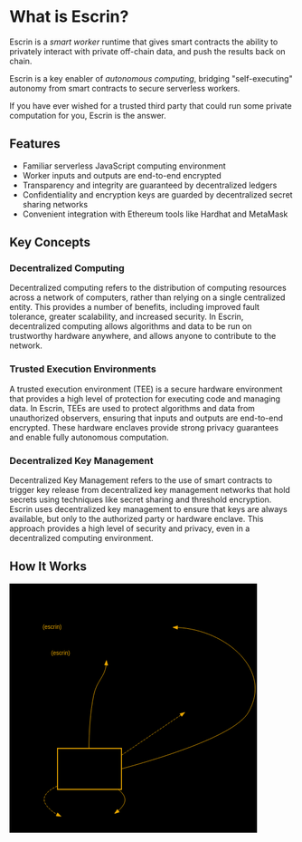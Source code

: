 # What is Escrin?

Escrin is a _smart worker_ runtime that gives smart contracts the ability to privately interact with private off-chain data, and push the results back on chain.

Escrin is a key enabler of _autonomous computing_, bridging "self-executing" autonomy from smart contracts to secure serverless workers.

If you have ever wished for a trusted third party that could run some private computation for you, Escrin is the answer.

## Features

* Familiar serverless JavaScript computing environment
* Worker inputs and outputs are end-to-end encrypted
* Transparency and integrity are guaranteed by decentralized ledgers
* Confidentiality and encryption keys are guarded by decentralized secret sharing networks
* Convenient integration with Ethereum tools like Hardhat and MetaMask

## Key Concepts

### Decentralized Computing

Decentralized computing refers to the distribution of computing resources across a network of computers, rather than relying on a single centralized entity.
This provides a number of benefits, including improved fault tolerance, greater scalability, and increased security.
In Escrin, decentralized computing allows algorithms and data to be run on trustworthy hardware anywhere, and allows anyone to contribute to the network.

### Trusted Execution Environments

A trusted execution environment (TEE) is a secure hardware environment that provides a high level of protection for executing code and managing data.
In Escrin, TEEs are used to protect algorithms and data from unauthorized observers, ensuring that inputs and outputs are end-to-end encrypted.
These hardware enclaves provide strong privacy guarantees and enable fully autonomous computation.

### Decentralized Key Management

Decentralized Key Management refers to the use of smart contracts to trigger key release from decentralized key management networks that hold secrets using techniques like secret sharing and threshold encryption.
Escrin uses decentralized key management to ensure that keys are always available, but only to the authorized party or hardware enclave.
This approach provides a high level of security and privacy, even in a decentralized computing environment.

## How It Works

<svg xmlns="http://www.w3.org/2000/svg" width="87%" style="margin:auto" viewBox="0 0 526.18 527.8"><g class="graph" transform="translate(4 523.8)"><path fill="var(--vp-c-bg)" stroke="transparent" d="M-4 4v-527.8h526.18V4H-4z"/><g class="cluster"><path fill="var(--vp-c-bg)" stroke="var(--vp-c-text-1)" d="M79.892-79.8v-127.8h173v127.8h-173z"/><text x="87.823" y="-191" fill="var(--vp-c-text-1)" font-family="Helvetica,sans-Serif" font-size="14">TEE-having Server</text></g><g class="cluster"><path fill="var(--vp-c-bg)" stroke="#ea0" stroke-width="2" d="M97.892-87.8v-87h136v87h-136z"/><text x="146.449" y="-159.2" fill="var(--vp-c-text-1)" font-family="Helvetica,sans-Serif" font-size="14">Escrin</text><text x="138.892" y="-147" fill="var(--vp-c-text-1)" font-family="Helvetica,sans-Serif" font-size="12">(in a TEE)</text></g><g class="cluster"><path fill="var(--vp-c-bg)" stroke="var(--vp-c-text-1)" stroke-width="2" d="M42.892-349v-162.8h316V-349h-316z"/><text x="134.377" y="-495.2" fill="var(--vp-c-text-1)" font-family="Helvetica,sans-Serif" font-size="14">Decentralized Ledger</text></g><g class="node"><path fill="none" stroke="var(--vp-c-text-1)" d="M0-250.9v-36h93.784v36H0z"/><text x="8" y="-264.7" fill="var(--vp-c-text-1)" font-family="Helvetica,sans-Serif" font-size="14">Orchestrator</text></g><g class="node"><path fill="none" stroke="var(--vp-c-text-1)" d="M59.892-445v-30h283v30h-283z"/><text x="154.711" y="-455.4" fill="var(--vp-c-text-1)" font-family="Helvetica,sans-Serif" font-size="14">Agent Contract</text><path fill="none" stroke="var(--vp-c-text-1)" d="M59.892-417v-28h283v28h-283z"/><text x="66.481" y="-428.2" fill="#ea0" font-family="Helvetica,sans-Serif" font-size="12">(escrin)  </text><text x="113.14" y="-428.2" fill="var(--vp-c-text-1)" font-family="Courier,monospace" font-size="12">acceptTasks(tasks,report,proof)</text><path fill="none" stroke="var(--vp-c-text-1)" d="M59.892-389v-28h283v28h-283z"/><text x="158.199" y="-399.2" fill="var(--vp-c-text-1)" font-family="Courier,monospace" font-size="12">public state</text><path fill="none" stroke="var(--vp-c-text-1)" d="M59.892-361v-28h283v28h-283z"/><text x="84.478" y="-372.2" fill="#ea0" font-family="Helvetica,sans-Serif" font-size="12">(escrin)  </text><text x="131.137" y="-372.2" fill="var(--vp-c-text-1)" font-family="Courier,monospace" font-size="12">approveSecret(credentials)</text></g><g class="edge"><path fill="none" stroke="var(--vp-c-text-1)" stroke-dasharray="5,2" d="M41.303-286.985c-9.5-33.601-24.724-103.275 8.487-114.48"/><path fill="var(--vp-c-text-1)" stroke="var(--vp-c-text-1)" d="M49.48-404.957 59.892-403l-9.36 4.963-1.052-6.92z"/><text x="36.892" y="-326.4" fill="var(--vp-c-text-1)" font-family="Helvetica,sans-Serif" font-size="14">1. detect tasks</text><text x="52.073" y="-309.6" fill="var(--vp-c-text-1)" font-family="Helvetica,sans-Serif" font-size="14">&amp; policies</text></g><g class="node"><path fill="none" stroke="var(--vp-c-text-1)" d="M105.72-96.3v-36h120.343v36H105.721z"/><text x="113.721" y="-110.1" fill="var(--vp-c-text-1)" font-family="Helvetica,sans-Serif" font-size="14">Task</text><path fill="none" stroke="var(--vp-c-text-1)" d="M152.056-96.3v-36"/><text x="160.056" y="-110.1" fill="var(--vp-c-text-1)" font-family="Helvetica,sans-Serif" font-size="14">Task</text><path fill="none" stroke="var(--vp-c-text-1)" d="M198.391-96.3v-36"/><text x="206.391" y="-110.1" fill="var(--vp-c-text-1)" font-family="Helvetica,sans-Serif" font-size="14">...</text></g><g class="edge"><path fill="none" stroke="var(--vp-c-text-1)" d="M43.546-250.792c-1.127 10.724-1.014 24.298 4.09 35.192 6.187 13.202 15.015 25.337 25.098 36.269"/><path fill="var(--vp-c-text-1)" stroke="var(--vp-c-text-1)" d="m75.44-181.569 4.457 9.612-9.478-4.734 5.02-4.877z"/><text x="47.892" y="-219.8" fill="var(--vp-c-text-1)" font-family="Helvetica,sans-Serif" font-size="14">2. dispatch tasks</text></g><g class="edge"><path fill="none" stroke="#ea0" d="M201.262-350.913c-3.453 26.062-20.153 32.974-26.404 63.513-7.553 36.905-9.863 79.108-10.252 112.603"/><path fill="#ea0" stroke="#ea0" d="m197.775-351.238 4.117-9.762 2.87 10.199-6.987-.437z"/><text x="173.892" y="-264.7" fill="var(--vp-c-text-1)" font-family="Helvetica,sans-Serif" font-size="14">4. request secret  </text></g><g class="node"><path fill="none" stroke="var(--vp-c-text-1)" stroke-width="2" d="M296.265-250.9v-36H493.52v36H296.265z"/><text x="304.265" y="-264.7" fill="var(--vp-c-text-1)" font-family="Helvetica,sans-Serif" font-size="14">Secret Management Network</text></g><g class="edge"><path fill="none" stroke="var(--vp-c-text-1)" stroke-dasharray="5,2" d="M352.868-401.802c39.808 10.056 43.445 80.858 42.85 114.817"/><path fill="var(--vp-c-text-1)" stroke="var(--vp-c-text-1)" d="M352.403-398.333 342.892-403l10.346-2.283-.835 6.95z"/><text x="237.72" y="-307.225" fill="var(--vp-c-text-1)" font-family="Helvetica,sans-Serif" font-size="14">6. check secret approval</text></g><g class="node"><path fill="none" stroke="var(--vp-c-text-1)" d="M105.773-.5v-36H226.01v36H105.773z"/><text x="113.773" y="-14.3" fill="var(--vp-c-text-1)" font-family="Helvetica,sans-Serif" font-size="14">Storage Network</text></g><g class="edge"><path fill="none" stroke="#ea0" d="M233.888-131.384c89.933-24.218 240.433-70.96 269.004-119.016 53.088-89.295-46.2-175.07-149.95-180.343"/><path fill="#ea0" stroke="#ea0" d="M352.8-427.246 342.891-431l10.086-3.244-.179 6.998z"/><text x="233.888" y="-135.584" fill="var(--vp-c-text-1)" font-family="Helvetica,sans-Serif" font-size="14">                     8. submit results</text></g><g class="edge"><path fill="none" stroke="#ea0" stroke-dasharray="5,2" d="M97.892-94.969C76.958-85.362 62.118-72.096 73.735-55c5.73 8.433 13.745 14.918 22.68 19.905"/><path fill="#ea0" stroke="#ea0" d="m98.165-38.135 7.44 7.543-10.52-1.257 3.08-6.286z"/><text x="73.892" y="-59.2" fill="var(--vp-c-text-1)" font-family="Helvetica,sans-Serif" font-size="14">3. fetch program &amp; inputs  </text></g><g class="edge"><path fill="none" stroke="#ea0" d="M226.678-87.802C238.736-78.68 245.605-67.557 237.892-55c-2.816 4.584-6.406 8.615-10.476 12.154"/><path fill="#ea0" stroke="#ea0" d="m229.186-39.8-10.109 3.172 5.925-8.784 4.184 5.612z"/><text x="240.892" y="-59.2" fill="var(--vp-c-text-1)" font-family="Helvetica,sans-Serif" font-size="14">  7. store outputs</text></g><g class="edge"><path fill="none" stroke="#ea0" stroke-dasharray="5,2" d="m359.725-245.158-125.837 84.953"/><path fill="#ea0" stroke="#ea0" d="m357.928-248.168 10.247-2.695-6.33 8.496-3.917-5.801z"/><text x="338.892" y="-219.8" fill="var(--vp-c-text-1)" font-family="Helvetica,sans-Serif" font-size="14"> 5.  fetch secret</text></g></g></svg>
